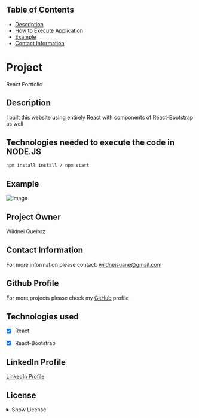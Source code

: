 

## Table of Contents

* [Description](#description)
* [How to Execute Application](#How-to-execute-application)
* [Example](#example)
* [Contact Information](#Contact-information)

# Project

React Portfolio

## Description

I built this website using entirely React with components of React-Bootstrap as well

## Technologies needed to execute the code in NODE.JS

``` npm install install / npm start  ```

## Example

![Image](https://ik.imagekit.io/devdojo/readme_gif/fitnesstracker_Hq8GPzEF2V.gif)

## Project Owner

Wildnei Queiroz

## Contact Information

For more information please contact: wildneisuane@gmail.com

## Github Profile

For more projects please check my [GitHub](https://github.com/https://github.com/wildnei) profile

## Technologies used

- [x] React
- [x] React-Bootstrap


## LinkedIn Profile

[LinkedIn Profile](https://linkedin.com/in/wildneisuane)

## License

<details>
            <summary>
                <a>Show License</a>
            </summary>
Permission is hereby granted, free of charge, to any person obtaining a copy of this software and associated documentation files (the "Software"), to deal in the Software without restriction, including without limitation the rights to use, copy, modify, merge, publish, distribute, sublicense, and/or sell copies of the Software, and to permit persons to whom the Software is furnished to do so, subject to the following conditions:
The above copyright notice and this permission notice shall be included in all copies or substantial portions of the Software.
    
THE SOFTWARE IS PROVIDED "AS IS", WITHOUT WARRANTY OF ANY KIND, EXPRESS OR IMPLIED, INCLUDING BUT NOT LIMITED TO THE WARRANTIES OF MERCHANTABILITY, FITNESS FOR A PARTICULAR PURPOSE AND NONINFRINGEMENT.IN NO EVENT SHALL THE AUTHORS OR COPYRIGHT HOLDERS BE LIABLE FOR ANY CLAIM, DAMAGES OR OTHER LIABILITY, WHETHER IN AN ACTION OF CONTRACT, TORT OR OTHERWISE, ARISING FROM, OUT OF OR IN CONNECTION WITH THE SOFTWARE OR THE USE OR OTHER DEALINGS IN THE SOFTWARE.
    </details>



    